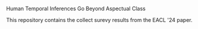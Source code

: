 Human Temporal Inferences Go Beyond Aspectual Class

This repository contains the collect surevy results from the EACL '24 paper.
